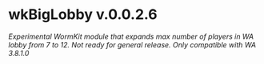 # wkBigLobby v.0.0.2.6
_Experimental WormKit module that expands max number of players in WA lobby from 7 to 12. Not ready for general release. Only compatible with WA 3.8.1.0_
